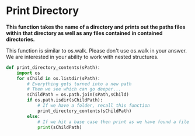# Print Directory

**This function takes the name of a directory and prints out the paths files within that directory as well as any files contained in contained directories.**

This function is similar to os.walk. Please don't use os.walk in your answer. We are interested in your ability to work with nested structures.

```python
def print_directory_contents(sPath):
    import os                                       
    for sChild in os.listdir(sPath):
        # Everything gets turned into a new path
        # Then we see which can go deeper...               
        sChildPath = os.path.join(sPath,sChild)
        if os.path.isdir(sChildPath):
            # If we have a folder, recall this function
            print_directory_contents(sChildPath)
        else:
            # If we hit a base case then print as we have found a file
            print(sChildPath)
```
